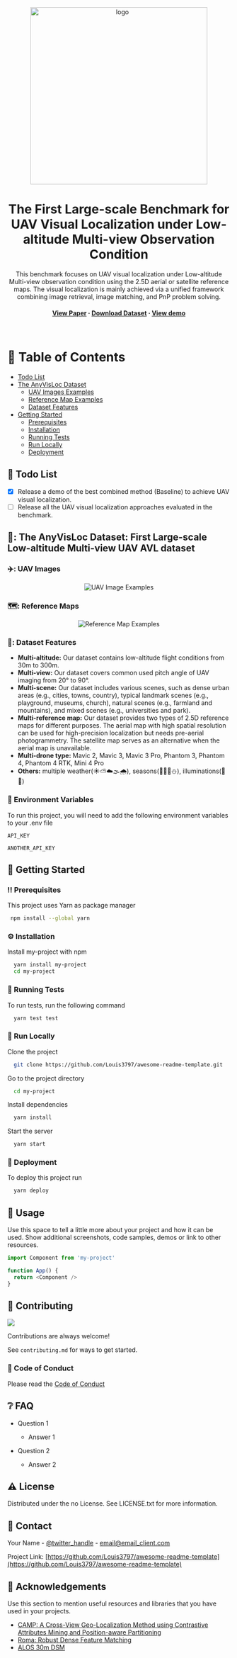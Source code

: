 <!--
Hey, thanks for using the awesome-readme-template template.  
If you have any enhancements, then fork this project and create a pull request 
or just open an issue with the label "enhancement".

Don't forget to give this project a star for additional support ;)
Maybe you can mention me or this repo in the acknowledgements too
-->
<div align="center">

  <img src="overview.png" alt="logo" width="400" height="auto" />
  <h1>The First Large-scale Benchmark for UAV Visual Localization under Low-altitude Multi-view Observation Condition</h1>
  
  <p>
    This benchmark focuses on UAV visual localization under Low-altitude Multi-view observation condition using the 2.5D aerial or satellite reference maps. The visual localization is mainly achieved via a unified framework combining image retrieval, image matching, and PnP problem solving. 
  </p>
  
  
<!-- Badges
<p>
  <a href="https://github.com/Louis3797/awesome-readme-template/graphs/contributors">
    <img src="https://img.shields.io/github/contributors/Louis3797/awesome-readme-template" alt="contributors" />
  </a>
  <a href="">
    <img src="https://img.shields.io/github/last-commit/Louis3797/awesome-readme-template" alt="last update" />
  </a>
  <a href="https://github.com/Louis3797/awesome-readme-template/network/members">
    <img src="https://img.shields.io/github/forks/Louis3797/awesome-readme-template" alt="forks" />
  </a>
  <a href="https://github.com/Louis3797/awesome-readme-template/stargazers">
    <img src="https://img.shields.io/github/stars/Louis3797/awesome-readme-template" alt="stars" />
  </a>
  <a href="https://github.com/Louis3797/awesome-readme-template/issues/">
    <img src="https://img.shields.io/github/issues/Louis3797/awesome-readme-template" alt="open issues" />
  </a>
  <a href="https://github.com/Louis3797/awesome-readme-template/blob/master/LICENSE">
    <img src="https://img.shields.io/github/license/Louis3797/awesome-readme-template.svg" alt="license" />
  </a>-->
</p> 
   
<h4>
    <a href="https://github.com/Louis3797/awesome-readme-template/">View Paper</a>
  <span> · </span>
    <a href="https://github.com/Louis3797/awesome-readme-template">Download Dataset</a>
  <span> · </span>
    <a href="https://github.com/Louis3797/awesome-readme-template/issues/">View demo</a>

  </h4>
</div>

<br />

<!-- Table of Contents -->
# :notebook_with_decorative_cover: Table of Contents
- [Todo List](#todo)
- [The AnyVisLoc Dataset](#about-the-dataset)
  * [UAV Images Examples](#UAV-Images)
  * [Reference Map Examples](#Reference-Maps)
  * [Dataset Features](#Dataset-Features)
- [Getting Started](#toolbox-getting-started)
  * [Prerequisites](#bangbang-prerequisites)
  * [Installation](#gear-installation)
  * [Running Tests](#test_tube-running-tests)
  * [Run Locally](#running-run-locally)
  * [Deployment](#triangular_flag_on_post-deployment)

<!-- Roadmap -->
<a name="todo"></a>
## :compass: Todo List

* [x] Release a demo of the best combined method (Baseline) to achieve UAV visual localization.
* [ ] Release all the UAV visual localization approaches evaluated in the benchmark.  

<!-- About the AnyVisLoc Dataset -->
<a name="about-the-dataset"></a>
## 📸: The AnyVisLoc Dataset: First Large-scale Low-altitude Multi-view UAV AVL dataset


<!-- UAV Images Examples -->
<a name="UAV-Images"></a>
### ✈️: UAV Images

<div align="center"> 
  <img src="overview_supp.png" alt="UAV Image Examples" />
</div>

<!-- Reference Map -->
<a name="Reference-Maps"></a>
### 🗺️: Reference Maps

<div align="center"> 
  <img src="reference_map1_new.png" alt="Reference Map Examples" />
</div>

<!-- Dataset Features -->
<a name="Dataset-Features"></a>
### 🌟: Dataset Features

- **Multi-altitude:** Our dataset contains low-altitude flight conditions from 30m to 300m.
- **Multi-view:**  Our dataset covers common used pitch angle of UAV imaging from 20° to 90°.
- **Multi-scene:** Our dataset includes various scenes, such as dense urban areas (e.g., cities, towns, country), typical landmark scenes (e.g., playground, museums, church), natural scenes (e.g., farmland and mountains), and mixed scenes (e.g., universities and  park).
- **Multi-reference map:** Our dataset provides two types of 2.5D reference maps for different purposes. The aerial map with high spatial resolution can be used for high-precision localization but needs pre-aerial photogrammetry. The satellite map serves as an alternative when the aerial map is unavailable.
- **Multi-drone type:** Mavic 2, Mavic 3, Mavic 3 Pro, Phantom 3, Phantom 4, Phantom 4 RTK, Mini 4 Pro
- **Others:** multiple weather(☀️⛅☁️🌫️🌧️), seasons(🌻🍀🍂⛄), illuminations(🌇🌆)


<!-- Env Variables -->
### :key: Environment Variables

To run this project, you will need to add the following environment variables to your .env file

`API_KEY`

`ANOTHER_API_KEY`

<!-- Getting Started -->
## 	:toolbox: Getting Started

<!-- Prerequisites -->
### :bangbang: Prerequisites

This project uses Yarn as package manager

```bash
 npm install --global yarn
```

<!-- Installation -->
### :gear: Installation

Install my-project with npm

```bash
  yarn install my-project
  cd my-project
```
   
<!-- Running Tests -->
### :test_tube: Running Tests

To run tests, run the following command

```bash
  yarn test test
```

<!-- Run Locally -->
### :running: Run Locally

Clone the project

```bash
  git clone https://github.com/Louis3797/awesome-readme-template.git
```

Go to the project directory

```bash
  cd my-project
```

Install dependencies

```bash
  yarn install
```

Start the server

```bash
  yarn start
```


<!-- Deployment -->
### :triangular_flag_on_post: Deployment

To deploy this project run

```bash
  yarn deploy
```


<!-- Usage -->
## :eyes: Usage

Use this space to tell a little more about your project and how it can be used. Show additional screenshots, code samples, demos or link to other resources.


```javascript
import Component from 'my-project'

function App() {
  return <Component />
}
```




<!-- Contributing -->
## :wave: Contributing

<a href="https://github.com/Louis3797/awesome-readme-template/graphs/contributors">
  <img src="https://contrib.rocks/image?repo=Louis3797/awesome-readme-template" />
</a>


Contributions are always welcome!

See `contributing.md` for ways to get started.


<!-- Code of Conduct -->
### :scroll: Code of Conduct

Please read the [Code of Conduct](https://github.com/Louis3797/awesome-readme-template/blob/master/CODE_OF_CONDUCT.md)

<!-- FAQ -->
## :grey_question: FAQ

- Question 1

  + Answer 1

- Question 2

  + Answer 2


<!-- License -->
## :warning: License

Distributed under the no License. See LICENSE.txt for more information.


<!-- Contact -->
## :handshake: Contact

Your Name - [@twitter_handle](https://twitter.com/twitter_handle) - email@email_client.com

Project Link: [https://github.com/Louis3797/awesome-readme-template](https://github.com/Louis3797/awesome-readme-template)


<!-- Acknowledgments -->
## :gem: Acknowledgements

Use this section to mention useful resources and libraries that you have used in your projects.

 - [CAMP: A Cross-View Geo-Localization Method using Contrastive Attributes Mining and Position-aware Partitioning](https://github.com/Mabel0403/CAMP)
 - [Roma: Robust Dense Feature Matching](https://github.com/Vincentqyw/RoMa)
 - [ALOS 30m DSM](https://www.eorc.jaxa.jp/ALOS/en/dataset/aw3d30/aw3d30\_e.htm)
